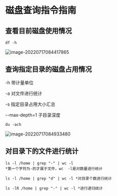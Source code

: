 # 磁盘查询指令指南

## 查看目前磁盘使用情况

```
df -h
```

![image-20220717084417865](C:\Users\JInXiN\AppData\Roaming\Typora\typora-user-images\image-20220717084417865.png)

## 查询指定目录的磁盘占用情况

-h 带计量单位

-a 对文件进行统计

-s 指定目录占用大小汇总

--max-depth=1 子目录深度

```
du -ach
```

![image-20220717084933480](C:\Users\JInXiN\AppData\Roaming\Typora\typora-user-images\image-20220717084933480.png)

## 对目录下的文件进行统计

```
ls -l /home | grep "-" | wc -l
*第一个字符为-的才属于文件，wc  -l是对数量进行统计
```

```
ls -l /home | grep "d" | wc -l *对目录个数进行统计
```

```
ls -lR /home | grep "-" | wc -l *进行递归统计
```

